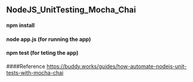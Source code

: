 ## NodeJS_UnitTesting_Mocha_Chai

#### npm install
#### node app.js (for running the app)
#### npm test (for teting the app)

####Reference
https://buddy.works/guides/how-automate-nodejs-unit-tests-with-mocha-chai
